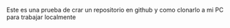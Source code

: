 Este es una prueba de crar un repositorio en github y como clonarlo a mi PC para trabajar localmente

